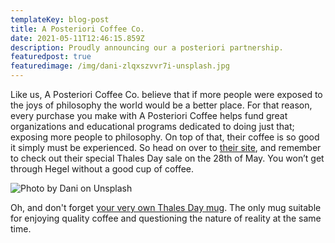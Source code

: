 ```yaml
---
templateKey: blog-post
title: A Posteriori Coffee Co.
date: 2021-05-11T12:46:15.859Z
description: Proudly announcing our a posteriori partnership.
featuredpost: true
featuredimage: /img/dani-zlqxszvvr7i-unsplash.jpg
---
```

Like us, A Posteriori Coffee Co. believe that if more people were exposed to the joys of philosophy the world would be a better place. For that reason, every purchase you make with A Posteriori Coffee helps fund great organizations and educational programs dedicated to doing just that; exposing more people to philosophy. On top of that, their coffee is so good it simply must be experienced. So head on over to [their site](https://aposterioricoffee.com/), and remember to check out their special Thales Day sale on the 28th of May. You won’t get through Hegel without a good cup of coffee.

![Photo by <a href="https://unsplash.com/@frokz?utm_source=unsplash&utm_medium=referral&utm_content=creditCopyText">Dani</a> on <a href="https://unsplash.com/s/photos/coffee?utm_source=unsplash&utm_medium=referral&utm_content=creditCopyText">Unsplash</a>   ](/img/dani-zlqxszvvr7i-unsplash.jpg "Photo by Dani on Unsplash")

Oh, and don't forget [your very own Thales Day mug](https://www.thalesday.com/info). The only mug suitable for enjoying quality coffee and questioning the nature of reality at the same time.